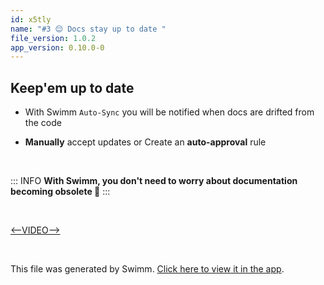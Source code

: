 ```yaml
---
id: x5tly
name: "#3 😌 Docs stay up to date "
file_version: 1.0.2
app_version: 0.10.0-0
---
```


## Keep'em up to date

*   With Swimm `Auto-Sync` you will be notified when docs are drifted from the code
    
*   **Manually** accept updates or Create an **auto-approval** rule

<br/>

<!--BANNER-->
::: INFO
**With Swimm, you don't need to worry about documentation becoming obsolete 💪**
:::

<br/>

[<--VIDEO-->](https://youtu.be/oyRMm9uxYwc)

<br/>

This file was generated by Swimm. [Click here to view it in the app](http://localhost:5000/repos/Z2l0aHViJTNBJTNBcHJvcGVydHktbGlzdGluZy1zYW5kYm94JTNBJTNBc3dpbW1pbw==/docs/x5tly).